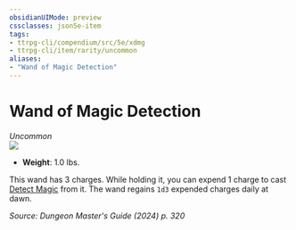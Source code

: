 ```yaml
---
obsidianUIMode: preview
cssclasses: json5e-item
tags:
- ttrpg-cli/compendium/src/5e/xdmg
- ttrpg-cli/item/rarity/uncommon
aliases: 
- "Wand of Magic Detection"
---
```

# Wand of Magic Detection
*Uncommon*  
![](2-Mechanics/CLI/items/img/wand-of-magic-detection.webp#right)

- **Weight**: 1.0 lbs.

This wand has 3 charges. While holding it, you can expend 1 charge to cast [Detect Magic](2-Mechanics/CLI/spells/detect-magic-xphb.md) from it. The wand regains `1d3` expended charges daily at dawn.

*Source: Dungeon Master's Guide (2024) p. 320*